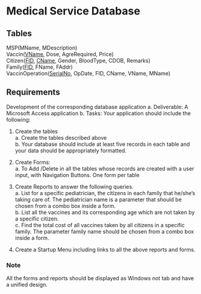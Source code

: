 # Medical Service Database

## Tables
MSP(MName, MDescription)  
Vaccin(<ins>VName</ins>, Dose, AgreRequired, Price)  
Citizen(<ins>FID</ins>, <ins>CName</ins>, Gender, BloodType, CDOB, Remarks)  
Family(<ins>FID</ins>, FName, FAddr)  
VaccinOperation(<ins>SerialNo</ins>, OpDate, FID, CName, VName, MName)  

## Requirements
Development of the corresponding database application
a. Deliverable: A Microsoft Access application
b. Tasks: Your application should include the following:

1. Create the tables  
  a. Create the tables described above  
  b. Your database should include at least five records in each table and
     your data should be appropriately formatted.  

2. Create Forms:  
  a. To Add /Delete in all the tables whose records are created with a
     user input, with Navigation Buttons. One form per table  

3. Create Reports to answer the following queries.  
  a. List for a specific pediatrician, the citizens in each family that
     he/she’s taking care of. The pediatrician name is a parameter that
     should be chosen from a combo box inside a form.  
  b. List all the vaccines and its corresponding age which are not taken
     by a specific citizen.  
  c. Find the total cost of all vaccines taken by all citizens in a specific
     family. The parameter family name should be chosen from a combo
     box inside a form.  

4. Create a Startup Menu including links to all the above reports and forms.  

### Note
All the forms and reports should be displayed as Windows not tab and have a
unified design.  
